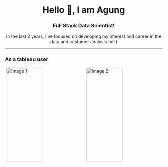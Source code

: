 <div align="center"><h1>Hello 👋, I am Agung</h1></div>

<div align="center""><h3>Full Stack Data Scientist!</h3></div>
<div align="center">In the last 2 years, I've focused on developing my interest and career in the data and customer analysis field</div>

<hr>

<h3>As a tableau user</h3>
<div style="display: flex; justify-content: space-around; gap: 10px; max-width: 100%; margin: auto;">
  <img src="https://github.com/Agungvpzz/Agungvpzz/assets/48642326/19d275a1-3fb3-4a0a-a764-a377bc9d4eed" alt="Image 1" style="width: 48%; height: 300px;" />
  <img src="https://github.com/Agungvpzz/Agungvpzz/assets/48642326/d091f25a-7ebe-4063-aa97-f41b7d3b4c13" alt="Image 2" style="width: 48%; height: 300px;" />  
</div>

